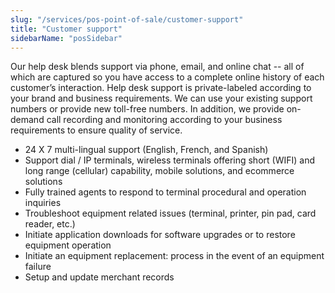```yaml
---
slug: "/services/pos-point-of-sale/customer-support"
title: "Customer support"
sidebarName: "posSidebar"
---
```

Our help desk blends support via phone, email, and online chat -- all of which are captured so you have access to a complete online history of each customer’s interaction. Help desk support is private-labeled according to your brand and business requirements. We can use your existing support numbers or provide new toll-free numbers. In addition, we provide on-demand call recording and monitoring according to your business requirements to ensure quality of service.

* 24 X 7 multi-lingual support (English, French, and Spanish)
* Support dial / IP terminals, wireless terminals offering short (WIFI) and long range (cellular) capability, mobile solutions, and ecommerce solutions
* Fully trained agents to respond to terminal procedural and operation inquiries
* Troubleshoot equipment related issues (terminal, printer, pin pad, card reader, etc.)
* Initiate application downloads for software upgrades or to restore equipment operation
* Initiate an equipment replacement: process in the event of an equipment failure
* Setup and update merchant records